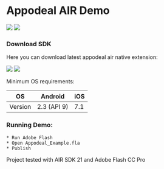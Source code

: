 # Appodeal AIR Demo

[![](https://img.shields.io/badge/documentation-here-red.svg)](http://www.appodeal.com/sdk/documentation?framework=7)
![](https://img.shields.io/badge/version-1.14.15%2F0.10.7-green.svg)

### Download SDK 
Here you can download latest appodeal air native extension:

[![](https://img.shields.io/badge/download-crossplatform-blue.svg)](https://s3-eu-west-1.amazonaws.com/appodeal-adobe-air/Appodeal_AIR_Android_1.14.15_iOS_0.10.7.zip)
[![](https://img.shields.io/badge/download-android-lightgrey.svg)](https://s3-eu-west-1.amazonaws.com/appodeal-adobe-air/Appodeal_AIR_Android_1.14.15.zip)

Minimum OS requirements:

OS | Android | iOS
--- | --- | ---
Version | 2.3 (API 9) | 7.1

### Running Demo:

	* Run Adobe Flash
	* Open Appodeal_Example.fla
	* Publish

Project tested with AIR SDK 21 and Adobe Flash CC Pro
